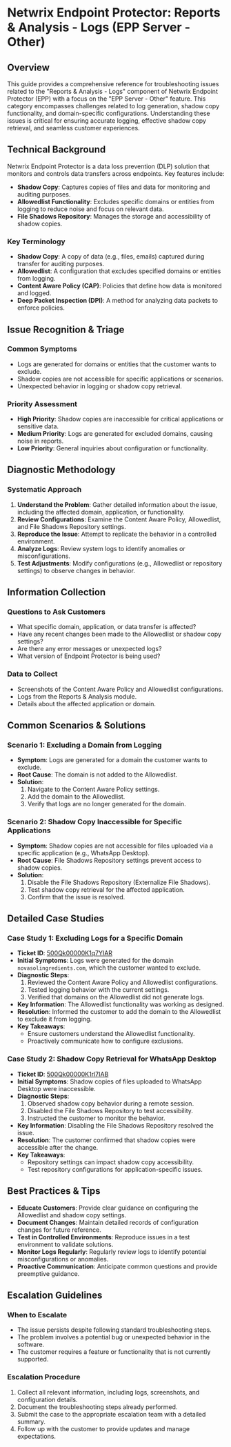 # Netwrix Endpoint Protector: Reports & Analysis - Logs (EPP Server - Other)

## Overview
This guide provides a comprehensive reference for troubleshooting issues related to the "Reports & Analysis - Logs" component of Netwrix Endpoint Protector (EPP) with a focus on the "EPP Server - Other" feature. This category encompasses challenges related to log generation, shadow copy functionality, and domain-specific configurations. Understanding these issues is critical for ensuring accurate logging, effective shadow copy retrieval, and seamless customer experiences.

## Technical Background
Netwrix Endpoint Protector is a data loss prevention (DLP) solution that monitors and controls data transfers across endpoints. Key features include:
- **Shadow Copy**: Captures copies of files and data for monitoring and auditing purposes.
- **Allowedlist Functionality**: Excludes specific domains or entities from logging to reduce noise and focus on relevant data.
- **File Shadows Repository**: Manages the storage and accessibility of shadow copies.

### Key Terminology
- **Shadow Copy**: A copy of data (e.g., files, emails) captured during transfer for auditing purposes.
- **Allowedlist**: A configuration that excludes specified domains or entities from logging.
- **Content Aware Policy (CAP)**: Policies that define how data is monitored and logged.
- **Deep Packet Inspection (DPI)**: A method for analyzing data packets to enforce policies.

## Issue Recognition & Triage
### Common Symptoms
- Logs are generated for domains or entities that the customer wants to exclude.
- Shadow copies are not accessible for specific applications or scenarios.
- Unexpected behavior in logging or shadow copy retrieval.

### Priority Assessment
- **High Priority**: Shadow copies are inaccessible for critical applications or sensitive data.
- **Medium Priority**: Logs are generated for excluded domains, causing noise in reports.
- **Low Priority**: General inquiries about configuration or functionality.

## Diagnostic Methodology
### Systematic Approach
1. **Understand the Problem**: Gather detailed information about the issue, including the affected domain, application, or functionality.
2. **Review Configurations**: Examine the Content Aware Policy, Allowedlist, and File Shadows Repository settings.
3. **Reproduce the Issue**: Attempt to replicate the behavior in a controlled environment.
4. **Analyze Logs**: Review system logs to identify anomalies or misconfigurations.
5. **Test Adjustments**: Modify configurations (e.g., Allowedlist or repository settings) to observe changes in behavior.

## Information Collection
### Questions to Ask Customers
- What specific domain, application, or data transfer is affected?
- Have any recent changes been made to the Allowedlist or shadow copy settings?
- Are there any error messages or unexpected logs?
- What version of Endpoint Protector is being used?

### Data to Collect
- Screenshots of the Content Aware Policy and Allowedlist configurations.
- Logs from the Reports & Analysis module.
- Details about the affected application or domain.

## Common Scenarios & Solutions
### Scenario 1: Excluding a Domain from Logging
- **Symptom**: Logs are generated for a domain the customer wants to exclude.
- **Root Cause**: The domain is not added to the Allowedlist.
- **Solution**:
  1. Navigate to the Content Aware Policy settings.
  2. Add the domain to the Allowedlist.
  3. Verify that logs are no longer generated for the domain.

### Scenario 2: Shadow Copy Inaccessible for Specific Applications
- **Symptom**: Shadow copies are not accessible for files uploaded via a specific application (e.g., WhatsApp Desktop).
- **Root Cause**: File Shadows Repository settings prevent access to shadow copies.
- **Solution**:
  1. Disable the File Shadows Repository (Externalize File Shadows).
  2. Test shadow copy retrieval for the affected application.
  3. Confirm that the issue is resolved.

## Detailed Case Studies
### Case Study 1: Excluding Logs for a Specific Domain
- **Ticket ID**: [500Qk00000K1q7YIAR](https://nwxcorp.lightning.force.com/lightning/r/Case/500Qk00000K1q7YIAR/view)
- **Initial Symptoms**: Logs were generated for the domain `novasolingredients.com`, which the customer wanted to exclude.
- **Diagnostic Steps**:
  1. Reviewed the Content Aware Policy and Allowedlist configurations.
  2. Tested logging behavior with the current settings.
  3. Verified that domains on the Allowedlist did not generate logs.
- **Key Information**: The Allowedlist functionality was working as designed.
- **Resolution**: Informed the customer to add the domain to the Allowedlist to exclude it from logging.
- **Key Takeaways**:
  - Ensure customers understand the Allowedlist functionality.
  - Proactively communicate how to configure exclusions.

### Case Study 2: Shadow Copy Retrieval for WhatsApp Desktop
- **Ticket ID**: [500Qk00000K1rl7IAB](https://nwxcorp.lightning.force.com/lightning/r/Case/500Qk00000K1rl7IAB/view)
- **Initial Symptoms**: Shadow copies of files uploaded to WhatsApp Desktop were inaccessible.
- **Diagnostic Steps**:
  1. Observed shadow copy behavior during a remote session.
  2. Disabled the File Shadows Repository to test accessibility.
  3. Instructed the customer to monitor the behavior.
- **Key Information**: Disabling the File Shadows Repository resolved the issue.
- **Resolution**: The customer confirmed that shadow copies were accessible after the change.
- **Key Takeaways**:
  - Repository settings can impact shadow copy accessibility.
  - Test repository configurations for application-specific issues.

## Best Practices & Tips
- **Educate Customers**: Provide clear guidance on configuring the Allowedlist and shadow copy settings.
- **Document Changes**: Maintain detailed records of configuration changes for future reference.
- **Test in Controlled Environments**: Reproduce issues in a test environment to validate solutions.
- **Monitor Logs Regularly**: Regularly review logs to identify potential misconfigurations or anomalies.
- **Proactive Communication**: Anticipate common questions and provide preemptive guidance.

## Escalation Guidelines
### When to Escalate
- The issue persists despite following standard troubleshooting steps.
- The problem involves a potential bug or unexpected behavior in the software.
- The customer requires a feature or functionality that is not currently supported.

### Escalation Procedure
1. Collect all relevant information, including logs, screenshots, and configuration details.
2. Document the troubleshooting steps already performed.
3. Submit the case to the appropriate escalation team with a detailed summary.
4. Follow up with the customer to provide updates and manage expectations.